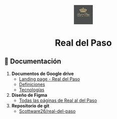 <p align="center">
  <a href="https://github.com/Scottware26/real-del-paso#--gatsby-minimal-starter">
    <img alt="Real del Paso" src="./src/images/logo.jpg" width="60" />
  </a>
</p>
<h1 align="center">
  Real del Paso
</h1>

## 🚀 Documentación
1.  **Documentos de Google drive**
    - [Landing page - Real del Paso](https://docs.google.com/document/d/1qYa0eyKHX-ftEkVk5uHsq7lZKb5mP9VOJELQQFygDLM/edit?usp=sharing)
    - [Definiciones](https://docs.google.com/document/d/1pX1-z8nFQo8sKUWbXOnyXgb6fr1p1mKdsu9sJZ5wH00/edit?usp=sharing)
    - [Tecnologías](https://docs.google.com/document/d/1qZMs2VJB8SK6DK5rAqfK_VRxPlVf-Q0lWZzr3dtxbpE/edit?usp=sharing)
2.  **Diseño de Figma**
    - [Todas las páginas de Real al del Paso](https://www.figma.com/file/SFIOkkjqBSOIvojhiiHaKj/Real-del-Paso?node-id=0-1&t=5jKwLxUCRhJsTJWg-0)
3.  **Repositorio de git**
    - [Scottware26/real-del-paso](https:githubcomScottware26real-del-paso#--gatsby-minimal-starter) 
